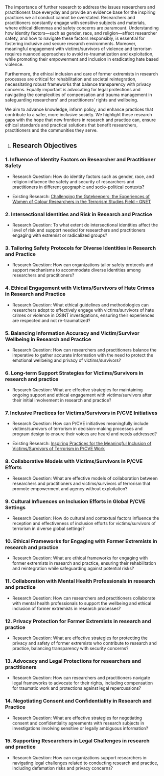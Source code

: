 The importance of further research to address the issues researchers and practitioners face everyday and provide an evidence base for the inspiring practices we all conduct cannot be overstated. Researchers and practitioners constantly engage with sensitive subjects and materials, where ethical dilemmas and safety concerns are paramount. Understanding how identity factors—such as gender, race, and religion—affect researcher safety, and how to navigate these factors responsibly, is essential for fostering inclusive and secure research environments. Moreover, meaningful engagement with victims/survivors of violence and terrorism requires nuanced approaches to avoid re-traumatization and exploitation, while promoting their empowerment and inclusion in eradicating hate based violence.

Furthermore, the ethical inclusion and care of former extremists in research processes are critical for rehabilitation and societal reintegration, necessitating robust frameworks that balance transparency with privacy concerns. Equally important is advocating for legal protections and navigating the complexities of compensation and trauma management in safeguarding researchers' and practitioners’ rights and wellbeing.

We aim to advance knowledge, inform policy, and enhance practices that contribute to a safer, more inclusive society. We highlight these research gaps with the hope that new frontiers in research and practice can, ensure ethical standards and practical solutions that benefit researchers, practitioners and the communities they serve.

1. ## Research Objectives

### 1. Influence of Identity Factors on Researcher and Practitioner Safety

- Research Question: How do identity factors such as gender, race, and religion influence the safety and security of researchers and practitioners in different geographic and socio-political contexts?

- Existing Research: [Challenging the Gatekeepers: the Experiences of Women of Colour Researchers in the Terrorism Studies Field – GNET](https://gnet-research.org/2022/11/28/challenging-the-gatekeepers-the-experiences-of-women-of-colour-researchers-in-the-terrorism-studies-field/)

### 2. Intersectional Identities and Risk in Research and Practice
- Research Question: To what extent do intersectional identities affect the level of risk and support needed for researchers and practitioners engaging with extremist or radicalized groups?

### 3. Tailoring Safety Protocols for Diverse Identities in Research and Practice

- Research Question: How can organizations tailor safety protocols and support mechanisms to accommodate diverse identities among researchers and practitioners?

### 4. Ethical Engagement with Victims/Survivors of Hate Crimes in Research and Practice

- Research Question: What ethical guidelines and methodologies can researchers adopt to effectively engage with victims/survivors of hate crimes or violence in OSINT investigations, ensuring their experiences are respected and not re-traumatized?

### 5. Balancing Information Accuracy and Victim/Survivor Wellbeing in Research and Practice

- Research Question: How can researchers and practitioners balance the imperative to gather accurate information with the need to protect the emotional wellbeing and privacy of victims/survivors?

### 6. Long-term Support Strategies for Victims/Survivors in research and practice

- Research Question: What are effective strategies for maintaining ongoing support and ethical engagement with victims/survivors after their initial involvement in research and practice?

### 7. Inclusive Practices for Victims/Survivors in P/CVE Initiatives

- Research Question: How can P/CVE initiatives meaningfully include victims/survivors of terrorism in decision-making processes and program design to ensure their voices are heard and needs addressed?

- Existing Research: [Inspiring Practices for the Meaningful Inclusion of Victims/Survivors of Terrorism in P/CVE Work](https://home-affairs.ec.europa.eu/document/download/ba3f54a5-8534-40cd-9249-3ce5b8b38ef6_en?filename=ran_ad-hoc%20paper_involving_victims_in_pcve_122023_en.pdf)

### 8. Collaborative Models with Victims/Survivors in P/CVE Efforts

- Research Question: What are effective models of collaboration between researchers and practitioners and victims/survivors of terrorism that promote empowerment and agency without exploitation?

### 9. Cultural Influences on Inclusion Efforts in Global P/CVE Settings

- Research Question: How do cultural and contextual factors influence the reception and effectiveness of inclusion efforts for victims/survivors of terrorism in diverse global settings?

### 10. Ethical Frameworks for Engaging with Former Extremists in research and practice

- Research Question: What are ethical frameworks for engaging with former extremists in research and practice, ensuring their rehabilitation and reintegration while safeguarding against potential risks?

### 11. Collaboration with Mental Health Professionals in research and practice

- Research Question: How can researchers and practitioners collaborate with mental health professionals to support the wellbeing and ethical inclusion of former extremists in research processes?

### 12. Privacy Protection for Former Extremists in research and practice

- Research Question: What are effective strategies for protecting the privacy and safety of former extremists who contribute to research and practice, balancing transparency with security concerns?

### 13. Advocacy and Legal Protections for researchers and practitioners

- Research Question: How can researchers and practitioners navigate legal frameworks to advocate for their rights, including compensation for traumatic work and protections against legal repercussions?

### 14. Negotiating Consent and Confidentiality in Research and Practice

- Research Question: What are effective strategies for negotiating consent and confidentiality agreements with research subjects in investigations involving sensitive or legally ambiguous information?

### 15. Supporting Researchers in Legal Challenges in research and practice

- Research Question: How can organizations support researchers in navigating legal challenges related to conducting research and practice, including defamation risks and privacy concerns?
